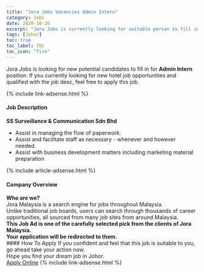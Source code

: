 ```yaml
---
title: "Jora Jobs Vacancies Admin Intern" 
category: Jobs 
date: 2020-10-26 
excerpt: "Jora Jobs is currently looking for suitable person to fill in the Admin Intern which positioned at Johor" 
tags: [Johor] 
toc: true 
toc_label: TOC 
toc_icon: "fire" 
--- 
```


<p>Jora Jobs is looking for new potential candidates to fill in for <b>Admin Intern</b> position. If you currently looking for new hotel job opportunities and qualified with the job desc, feel free to apply this job.
</p>{% include link-adsense.html %} 
<div><div><h4>Job Description</h4></div><div><div><span><div><div><strong>SS Surveillance &amp; Communication Sdn Bhd</strong></div><ul><li>Assist in managing the flow of paperwork.</li><li>Assist and facilitate staff as necessary - whenever and however needed.</li><li>Assist with business development matters including marketing material preparation</li></ul></div></span></div></div></div> 
{% include article-adsense.html %} 
<div><div><h4>Company Overview</h4></div><div><div><span><div><div>
<strong>Who are we?</strong></div>
<div>
	Jora Malaysia is a search engine for jobs throughout Malaysia.<br>
	Unlike traditional job boards, users can search through thousands of career opportunities, all sourced from many job sites from around Malaysia.&#160;</div>
<div>
<div>
<strong>This Job Ad is one of the carefully selected pick from the clients of Jora Malaysia.</strong></div>
<div>
<strong>Your application will be redirected to them.</strong></div>
</div></div></span></div></div></div> 
#### How To Apply 
If you confident and feel that this job is suitable to you, go ahead take your action now. <br/> 
Hope you find your dream job in Johor. <br/> 
<a href="https://www.jobstreet.com.my/en/job/admin-intern-4411423?jobId=jobstreet-my-job-4411423" class="btn btn--info" target="_blank" rel="nofollow noopenner">Apply Online</a> 
{% include link-adsense.html %} 
